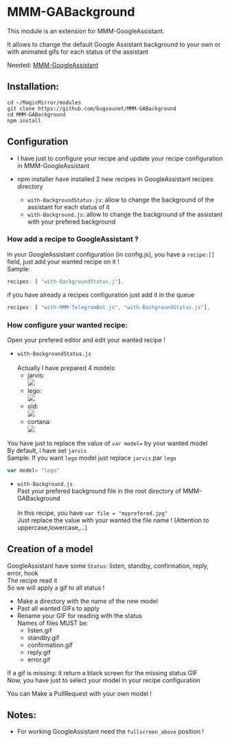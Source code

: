 # MMM-GABackground

This module is an extension for MMM-GoogleAssistant.

It allows to change the default Google Assistant background to your own or with animated gifs for each status of the assistant

Needed: [MMM-GoogleAssistant](https://github.com/bugsounet/MMM-GoogleAssistant)

## Installation:
```
cd ~/MagicMirror/modules
git clone https://github.com/bugsounet/MMM-GABackground
cd MMM-GABackground
npm install
```

## Configuration

* I have just to configure your recipe and update your recipe configuration in MMM-GoogleAssistant

* npm installer have installed 2 new recipes in GoogleAssistant recipes directory
  * `with-BackgroundStatus.js`: allow to change the background of the assistant for each status of it
  * `with-Background.js`: allow to change the background of the assistant with your prefered background 

### How add a recipe to GoogleAssistant ?

In your GoogleAssistant configuration (in config.js), you have a `recipe:[]` field, just add your wanted recipe on it !<br>
Sample:
```js
recipes: [ "with-BackgroundStatus.j"],
```
if you have already a recipes configuration just add it in the queue
```js
recipes: [ "with-MMM-TelegramBot.js", "with-BachgroundStatus.js"],
```

### How configure your wanted recipe:<br>
Open your prefered editor and edit your wanted recipe !

  * `with-BackgroundStatus.js`<br>  
  Actually I have prepared 4 models:
    - jarvis:<br>
    ![](https://github.com/bugsounet/MMM-GABackground/blob/master/jarvis/standby.gif)
    - lego:<br>
    ![](https://github.com/bugsounet/MMM-GABackground/blob/master/lego/standby.gif)
    - old:<br>
    ![](https://github.com/bugsounet/MMM-GABackground/blob/master/old/standby.gif)
    - cortana:<br>
    ![](https://github.com/bugsounet/MMM-GABackground/blob/master/cortana/standby.gif)
    
  You have just to replace the value of `var model=` by your wanted model<br>
  By default, i have set `jarvis`<br>
  Sample: If you want `lego` model just replace `jarvis` par `lego`
  ```js
  var model= "lego"
  ```
  * `with-Background.js`<br>
  Past your prefered background file in the root directory of MMM-GABackground<br><br>
  In this recipe, you have `var file = "myprefered.jpg"`<br>
  Just replace the value with your wanted the file name ! (Attention to uppercase,lowercase,...)<br>
  
## Creation of a model

GoogleAssistant have some `Status`: listen, standby, confirmation, reply, error, hook<br>
The recipe read it<br>
So we will apply a gif to all status !

* Make a directory with the name of the new model
* Past all wanted GIFs to apply
* Rename your GIF for reading with the status<br>
 Names of files MUST be:
   * listen.gif 
   * standby.gif
   * confirmation.gif
   * reply.gif
   * error.gif
   
If a gif is missing: it return a black screen for the missing status GIF<br>
Now, you have just to select your model in your recipe configuration

You can Make a PullRequest with your own model !

## Notes:
 * For working GoogleAssistant need the `fullscreen_above` position !
